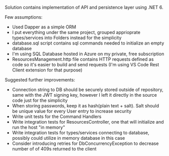 Solution contains implementation of API and persistence layer using .NET 6.

Few assumptions:
- Used Dapper as a simple ORM
- I put everything under the same project, grouped apprioprate types/services into Folders instead for the simplicity
- database.sql script contains sql commands needed to initialize an empty database
- I'm using SQL Database hosted in Azure on my private, free subscription
- ResourcesManagement.http file contains HTTP requests defined as code so it's easier to build and send requests (I'm using VS Code Rest Client extension for that purpose)

Suggested further improvements:
- Connection string to DB should be securely stored outside of repository, same with the JWT signing key, however I left it directly in the source code just for the simplicity
- When storing passwords, keep it as hash(plain text + salt). Salt should be unique value for every User entry to increase security
- Write unit tests for the Command Handlers
- Write integration tests for ResourcesController, one that will initialize and run the host "in memory"
- Write integration tests for types/services connecting to database, possibly could utilize in memory database in this case
- Consider introducing retries for DbConcurrencyException to decrease number of of 409s returned to the client
